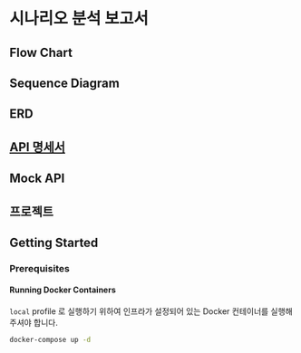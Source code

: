 # 시나리오 분석 보고서

## Flow Chart


## Sequence Diagram


## ERD


## [API 명세서](https://allens-personal-organization.gitbook.io/hhplus)


## Mock API



## 프로젝트

## Getting Started

### Prerequisites

#### Running Docker Containers

`local` profile 로 실행하기 위하여 인프라가 설정되어 있는 Docker 컨테이너를 실행해주셔야 합니다.

```bash
docker-compose up -d
```

